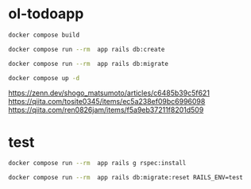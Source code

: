 # ol-todoapp

```bash
docker compose build 
```

```bash
docker compose run --rm  app rails db:create
```

```bash
docker compose run --rm  app rails db:migrate
```

```bash
docker compose up -d
```

https://zenn.dev/shogo_matsumoto/articles/c6485b39c5f621
https://qiita.com/tosite0345/items/ec5a238ef09bc6996098
https://qiita.com/ren0826jam/items/f5a9eb37211f8201d509


# test
```bash
docker compose run --rm  app rails g rspec:install
```
```bash
docker compose run --rm  app rails db:migrate:reset RAILS_ENV=test
```